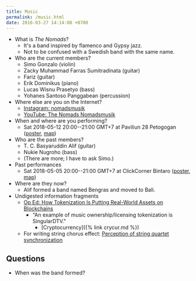 ```yaml
---
title: Music
permalink: /music.html
date: 2016-03-27 14:14:08 +0700
---
```


- What is *The Nomads*?
    - It's a band inspired by flamenco and Gypsy jazz.
    - Not to be confused with a Swedish band with the same name.
- Who are the current members?
    - Simo Gonzalo (violin)
    - Zacky Muhammad Farras Sumitradinata (guitar)
    - Fariz (guitar)
    - Erik Dominikus (piano)
    - Lucas Wisnu Prasetyo (bass)
    - Yohanes Santoso Panggabean (percussion)
- Where else are you on the Internet?
    - [Instagram: nomadsmusik](https://www.instagram.com/nomadsmusik/)
    - [YouTube: The Nomads Nomadsmusik](https://www.youtube.com/channel/UC3cCX1U0hCPUhFZ01SrwSlA)
- When and where are you performing?
    - Sat 2018-05-12 20:00--21:00 GMT+7 at Paviliun 28 Petogogan ([poster](https://www.instagram.com/p/BiejJ1VBcMQ/), [map](https://www.google.com/maps/place/Paviliun+28/@-6.251401,106.7924393,17z/data=!3m1!4b1!4m5!3m4!1s0x2e69f10cd3d99ee5:0x3de3b73fed12028e!8m2!3d-6.251401!4d106.794628))
- Who are the past members?
    - T. C. Basyaruddin Alif (guitar)
    - Nukie Nugroho (bass)
    - (There are more; I have to ask Simo.)
- Past performances
    - Sat 2018-05-05 20:00--21:00 GMT+7 at ClickCorner Bintaro ([poster](https://www.instagram.com/p/BiYH5zFBLEa/),
    [map](https://www.google.com/maps/place/Clickcorner+Music+Caf%C3%A8/@-6.2939923,106.7044127,17z/data=!3m1!4b1!4m5!3m4!1s0x2e69fab6d71f8f4d:0x90ac96583308f7ba!8m2!3d-6.2939923!4d106.7066014))
- Where are they now?
    - Alif formed a band named Bengras and moved to Bali.
- Undigested information fragments
    - [Op Ed: How Tokenization Is Putting Real-World Assets on Blockchains](https://bitcoinmagazine.com/articles/op-ed-how-tokenization-putting-real-world-assets-blockchains/)
        - "An example of music ownership/licensing tokenization is SingularDTV."
            - [Cryptocurrency]({% link crycur.md %})
    - For writing string chorus effect: [Perception of string quartet synchronization](https://www.ncbi.nlm.nih.gov/pmc/articles/PMC4196478/)

## Questions

- When was the band formed?
